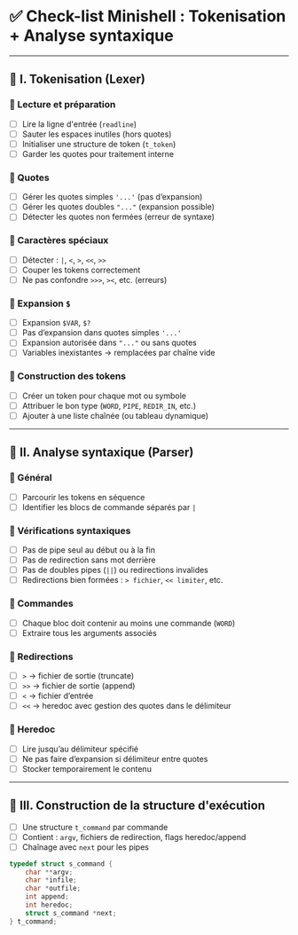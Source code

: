 # ✅ Check-list Minishell : Tokenisation + Analyse syntaxique

---

## 🔹 I. Tokenisation (Lexer)

### 🔸 Lecture et préparation
- [ ] Lire la ligne d'entrée (`readline`)
- [ ] Sauter les espaces inutiles (hors quotes)
- [ ] Initialiser une structure de token (`t_token`)
- [ ] Garder les quotes pour traitement interne

### 🔸 Quotes
- [ ] Gérer les quotes simples `'...'` (pas d’expansion)
- [ ] Gérer les quotes doubles `"..."` (expansion possible)
- [ ] Détecter les quotes non fermées (erreur de syntaxe)

### 🔸 Caractères spéciaux
- [ ] Détecter : `|`, `<`, `>`, `<<`, `>>`
- [ ] Couper les tokens correctement
- [ ] Ne pas confondre `>>>`, `><`, etc. (erreurs)

### 🔸 Expansion `$`
- [ ] Expansion `$VAR`, `$?`
- [ ] Pas d’expansion dans quotes simples `'...'`
- [ ] Expansion autorisée dans `"..."` ou sans quotes
- [ ] Variables inexistantes → remplacées par chaîne vide

### 🔸 Construction des tokens
- [ ] Créer un token pour chaque mot ou symbole
- [ ] Attribuer le bon type (`WORD`, `PIPE`, `REDIR_IN`, etc.)
- [ ] Ajouter à une liste chaînée (ou tableau dynamique)

---

## 🔹 II. Analyse syntaxique (Parser)

### 🔸 Général
- [ ] Parcourir les tokens en séquence
- [ ] Identifier les blocs de commande séparés par `|`

### 🔸 Vérifications syntaxiques
- [ ] Pas de pipe seul au début ou à la fin
- [ ] Pas de redirection sans mot derrière
- [ ] Pas de doubles pipes (`||`) ou redirections invalides
- [ ] Redirections bien formées : `> fichier`, `<< limiter`, etc.

### 🔸 Commandes
- [ ] Chaque bloc doit contenir au moins une commande (`WORD`)
- [ ] Extraire tous les arguments associés

### 🔸 Redirections
- [ ] `>` → fichier de sortie (truncate)
- [ ] `>>` → fichier de sortie (append)
- [ ] `<` → fichier d’entrée
- [ ] `<<` → heredoc avec gestion des quotes dans le délimiteur

### 🔸 Heredoc
- [ ] Lire jusqu’au délimiteur spécifié
- [ ] Ne pas faire d’expansion si délimiteur entre quotes
- [ ] Stocker temporairement le contenu

---

## 🔹 III. Construction de la structure d'exécution

- [ ] Une structure `t_command` par commande
- [ ] Contient : `argv`, fichiers de redirection, flags heredoc/append
- [ ] Chaînage avec `next` pour les pipes

```c
typedef struct s_command {
    char **argv;
    char *infile;
    char *outfile;
    int append;
    int heredoc;
    struct s_command *next;
} t_command;
